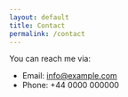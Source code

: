 ```yaml
---
layout: default
title: Contact
permalink: /contact
---
```


You can reach me via:

- Email: info@example.com
- Phone: +44 0000 000000
